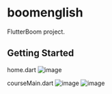 # boomenglish

FlutterBoom project.

## Getting Started

home.dart
![image](https://github.com/NixZhang5/FlutterBoom/raw/master/screenshots/1.jpg)

courseMain.dart
![image](https://github.com/NixZhang5/FlutterBoom/raw/master/screenshots/2jpg)
![image](https://github.com/NixZhang5/FlutterBoom/raw/master/screenshots/3.jpg)
